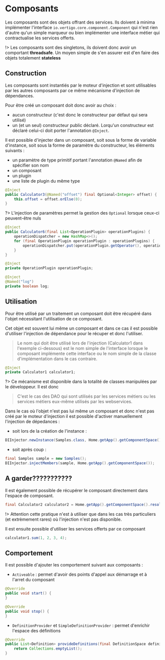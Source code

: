 # Composants

Les composants sont des objets offrant des services.
Ils doivent à minima implémenter l'interface `io.vertigo.core.component.Component` qui n'est rien d'autre qu'un simple marqueur ou bien implémenter une interface métier qui contractualise les services offerts.

!> Les composants sont des singletons, ils doivent donc avoir un comportant **threadsafe**. Un moyen simple de s'en assurer est d'en faire des objets totalement **stateless**


## Construction

Les composants sont instantiés par le moteur d'injection et sont utilisables par les autres composants par ce même mécanisme d'injection de dépendances.

Pour être créé un composant doit donc avoir au choix :

- aucun constructeur (c'est donc le constructeur par défaut qui sera utilisé)
- un (et un seul) constructeur public déclaré. Lorqu'un constructeur est déclaré celui-ci doit porter l'annotation `@Inject`. 


Il est possible d'injecter dans un composant, soit sous la forme de variable d'instance, soit sous la forme de paramètre du constructeur, les éléments suivants :

- un paramètre de type primitif portant l'annotation `@Named` afin de spécifier son nom
- un composant
- un plugin
- une liste de plugin du même type 


```java
@Inject
public Calculator3(@Named("offset") final Optional<Integer> offset) {
	this.offset = offset.orElse(0);
}
```

?> L'injection de paramètres permet la gestion des `Optional` lorsque ceux-ci peuvent-être nuls


```java
@Inject
public Calculator6(final List<OperationPlugin> operationPlugins) {
	operationDispatcher = new HashMap<>();
	for (final OperationPlugin operationPlugin : operationPlugins) {
		operationDispatcher.put(operationPlugin.getOperator(), operationPlugin);
	}
}
```

```java
@Inject
private OperationPlugin operationPlugin;
```

```java
@Inject
@Named("log")
private boolean log;
```

## Utilisation

Pour être utilisé par un traitement un composant doit être récupéré dans l'objet nécessitant l'utilisation de ce composant. 

Cet objet est souvent lui même un composant et dans ce cas il est possible d'utiliser l'injection de dépendance pour le récuper et donc l'utiliser.

> Le nom qui doit être utilisé lors de l'injection (Calculator1 dans l'exemple ci-dessous) est le nom simple de l'interface lorsque le composant implémente cette interface ou le nom simple de la classe d'implémentation dans le cas contraire.

```java
@Inject
private Calculator1 calculator1;
```

?> Ce mécanisme est disponible dans la totalité de classes manipulées par le développeur. Il est donc 

> C'est le cas des DAO qui sont utilisés par les services métiers ou les services métiers eux-même utilisés par les webservices.

Dans le cas où l'objet n'est pas lui même un composant et donc n'est pas créé par le moteur d'injection il est possible d'activer manuellement l'injection de dépedances :
- soit lors de la création de l'instance :
```java
DIInjector.newInstance(Samples.class, Home.getApp().getComponentSpace())
```
- soit après coup :
```java
final Samples sample = new Samples();
DIInjector.injectMembers(sample, Home.getApp().getComponentSpace());
```

## A garder???????????

Il est également possible de récupérer le composant directement dans l'espace de composant.

```java
final Calculator2 calculator2 = Home.getApp().getComponentSpace().resolve(Calculator2.class)
```
!> Attention cette pratique n'est à utiliser que dans les cas très particuliers (et extrèmement rares) où l'injection n'est pas disponible.

Il est ensuite possible d'utiliser les services offerts par ce composant

```java
calculator1.sum(1, 2, 3, 4);
```

## Comportement

Il est possible d'ajouter les comportement suivant aux composants :
- `Activeable` : permet d'avoir des points d'appel aux démarrage et à l'arret du composant

```java
@Override
public void start() {
}

@Override
public void stop() {
}
```

- `DefinitionProvider` et `SimpleDefinitionProvider` : permet d'enrichir l'espace des définitions
```java
@Override
public List<Definition> provideDefinitions(final DefinitionSpace definitionSpace) {
	return Collections.emptyList();
}
```
